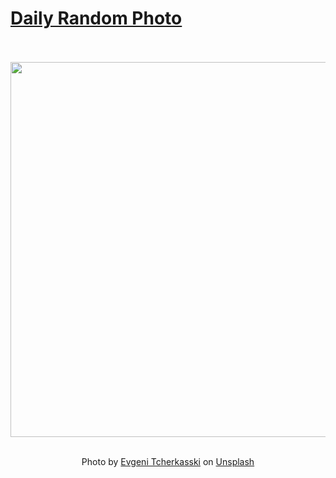# [Daily Random Photo](https://www.dailyrandomphoto.com/)

<div align="center">
  <br>
  <br>
  <a href="https://www.dailyrandomphoto.com/p/2024/2024-08-28/"><img src="https://images.unsplash.com/photo-1724063590065-7edf4195e215?crop=entropy&cs=tinysrgb&fit=max&fm=jpg&ixid=M3w3NzUwOHwwfDF8cmFuZG9tfHx8fHx8fHx8MTcyNDgwNTM1N3w&ixlib=rb-4.0.3&q=80&w=1080" width="600px"></a>
  <br>
  <br>
  <p class="has-text-grey">Photo by <a href="https://unsplash.com/@evgenit?utm_source=Daily%20Random%20Photo&amp;utm_medium=referral" target="_blank" rel="noopener noreferrer">Evgeni Tcherkasski</a> on <a href="https://unsplash.com/photos/a-view-of-the-night-sky-from-inside-a-cave-3atB9u9SG_o?utm_source=Daily%20Random%20Photo&amp;utm_medium=referral" target="_blank" rel="noopener noreferrer">Unsplash</a></p>
</div>
